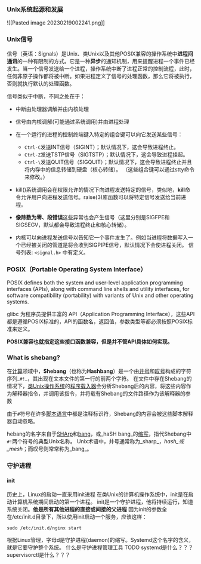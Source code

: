 ### Unix系统起源和发展
![[Pasted image 20230219002241.png]]

### Unix信号
信号（英语：Signals）是Unix、类Unix以及其他POSIX兼容的操作系统中**进程间通讯**的一种有限制的方式。它是一种**异步**的通知机制，用来提醒进程一个事件已经发生。当一个信号发送给一个进程，操作系统中断了进程正常的控制流程，此时，任何非原子操作都将被中断。如果进程定义了信号的处理函数，那么它将被执行，否则就执行默认的处理函数。

信号类似于中断，不同之处在于：
* 中断由处理器调解并由内核处理
* 信号由内核调解(可能通过系统调用)并由进程处理

* 在一个运行的进程的控制终端键入特定的组合键可以向它发送某些信号：
	* `Ctrl-C`发送INT信号（SIGINT）；默认情况下，这会导致进程终止。
	* `Ctrl-Z`发送TSTP信号（SIGTSTP）；默认情况下，这会导致进程挂起。
	* `Ctrl-\`发送QUIT信号（SIGQUIT）；默认情况下，这会导致进程终止并且将内存中的信息转储到硬盘（核心转储）。
（这些组合键可以通过stty命令来修改。）

* kill()系统调用会在权限允许的情况下向进程发送特定的信号，类似地，**kill**命令允许用户向进程发送信号。raise(3)库函数可以将特定信号发送给当前进程。
* **像除数为零、段错误**这些异常也会产生信号（这里分别是SIGFPE和SIGSEGV，默认都会导致进程终止和核心转储）。
* 内核可以向进程发送信号以告知它一个事件发生了。例如当进程将数据写入一个已经被关闭的管道是将会收到SIGPIPE信号，默认情况下会使进程关闭。
信号列表: `<signal.h>` 中有定义。

### POSIX（Portable Operating System Interface）

POSIX defines both the system and user-level application programming interfaces (APIs), along with command line shells and utility interfaces, for software compatibility (portability) with variants of Unix and other operating systems.

glibc 为程序员提供丰富的 API（Application Programming Interface），这些API都是遵循POSIX标准的，API的函数名，返回值，参数类型等都必须按照POSIX标准来定义。

**POSIX兼容也就指定这些接口函数兼容，但是并不管API具体如何实现。**

### What is shebang?
在[计算](https://zh.wikipedia.org/wiki/%E8%AE%A1%E7%AE%97 "计算")领域中，**Shebang**（也称为**Hashbang**）是一个由[井号](https://zh.wikipedia.org/wiki/%E4%BA%95%E5%8F%B7 "井号")和[叹号](https://zh.wikipedia.org/wiki/%E5%8F%B9%E5%8F%B7 "叹号")构成的字符序列_`#!`_，其出现在文本文件的第一行的前两个字符。 在文件中存在Shebang的情况下，[类Unix操作系统](https://zh.wikipedia.org/wiki/%E7%B1%BBUnix%E6%93%8D%E4%BD%9C%E7%B3%BB%E7%BB%9F "类Unix操作系统")的[程序载入器](https://zh.wikipedia.org/w/index.php?title=%E7%A8%8B%E5%BA%8F%E8%BD%BD%E5%85%A5%E5%99%A8&action=edit&redlink=1 "程序载入器（页面不存在）")会分析Shebang后的内容，将这些内容作为解释器指令，并调用该指令，并将载有Shebang的文件路径作为该解释器的参数

由于`#`符号在许多[脚本语言](https://zh.wikipedia.org/wiki/%E8%84%9A%E6%9C%AC%E8%AF%AD%E8%A8%80 "脚本语言")中都是注释标识符，Shebang的内容会被这些脚本解释器自动忽略。

hebang的名字来自于[SHArp](https://zh.wikipedia.org/wiki/%E5%8D%87%E9%9F%B3%E7%AC%A6 "升音符")和[bang](https://zh.wikipedia.org/wiki/%E5%8F%B9%E5%8F%B7 "叹号")，或_haSH bang_的[缩写](https://zh.wikipedia.org/wiki/%E7%BC%A9%E5%86%99 "缩写")，指代Shebang中`#!`两个符号的典型Unix名称。 Unix术语中，井号通常称为_sharp_，_hash_或_mesh_；而叹号则常常称为_bang_。

### 守护进程
#### init
历史上，Linux的启动一直采用init进程
在类Unix的计算机操作系统中，init是在启动计算机系统期间启动的第一个进程。
init是一个守护进程，他将持续运行，知道系统关闭。**他是所有其他进程的直接或间接的父进程**
因为init的参数全在/etc/init.d目录下，所以使用init启动一个服务，应该这样：
```
sudo /etc/init.d/nginx start
```

根据Linux管理，字母d是守护进程(daemon)的缩写。Systemd这个名字的含义，就是它要守护整个系统。
什么是守护进程管理工具
TODO
systemd是什么？？？
supervisorctl是什么？？？